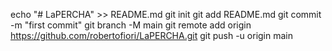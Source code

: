echo "# LaPERCHA" >> README.md
git init
git add README.md
git commit -m "first commit"
git branch -M main
git remote add origin https://github.com/robertofiori/LaPERCHA.git
git push -u origin main


